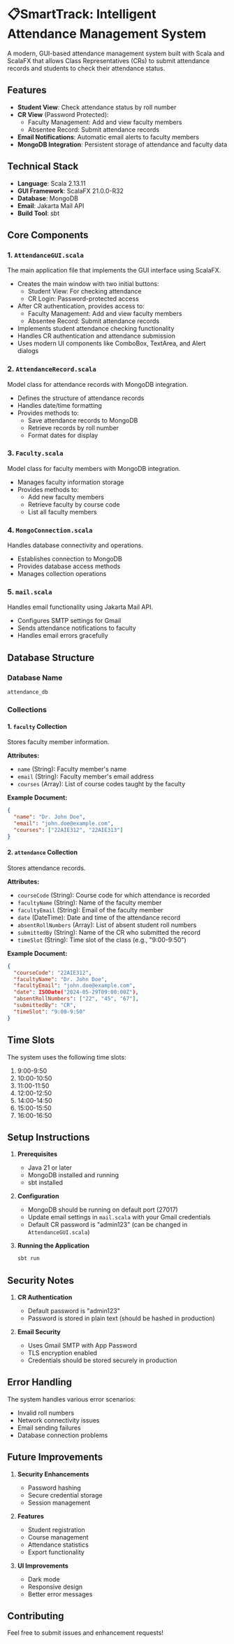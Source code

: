 # 📋SmartTrack: Intelligent Attendance Management System

A modern, GUI-based attendance management system built with Scala and ScalaFX that allows Class Representatives (CRs) to submit attendance records and students to check their attendance status.

## Features

- **Student View**: Check attendance status by roll number
- **CR View** (Password Protected):
  - Faculty Management: Add and view faculty members
  - Absentee Record: Submit attendance records
- **Email Notifications**: Automatic email alerts to faculty members
- **MongoDB Integration**: Persistent storage of attendance and faculty data

## Technical Stack

- **Language**: Scala 2.13.11
- **GUI Framework**: ScalaFX 21.0.0-R32
- **Database**: MongoDB
- **Email**: Jakarta Mail API
- **Build Tool**: sbt

## Core Components

### 1. `AttendanceGUI.scala`
The main application file that implements the GUI interface using ScalaFX.
- Creates the main window with two initial buttons:
  - Student View: For checking attendance
  - CR Login: Password-protected access
- After CR authentication, provides access to:
  - Faculty Management: Add and view faculty members
  - Absentee Record: Submit attendance records
- Implements student attendance checking functionality
- Handles CR authentication and attendance submission
- Uses modern UI components like ComboBox, TextArea, and Alert dialogs

### 2. `AttendanceRecord.scala`
Model class for attendance records with MongoDB integration.
- Defines the structure of attendance records
- Handles date/time formatting
- Provides methods to:
  - Save attendance records to MongoDB
  - Retrieve records by roll number
  - Format dates for display

### 3. `Faculty.scala`
Model class for faculty members with MongoDB integration.
- Manages faculty information storage
- Provides methods to:
  - Add new faculty members
  - Retrieve faculty by course code
  - List all faculty members

### 4. `MongoConnection.scala`
Handles database connectivity and operations.
- Establishes connection to MongoDB
- Provides database access methods
- Manages collection operations

### 5. `mail.scala`
Handles email functionality using Jakarta Mail API.
- Configures SMTP settings for Gmail
- Sends attendance notifications to faculty
- Handles email errors gracefully

## Database Structure

### Database Name
`attendance_db`

### Collections

#### 1. `faculty` Collection
Stores faculty member information.

**Attributes:**
- `name` (String): Faculty member's name
- `email` (String): Faculty member's email address
- `courses` (Array): List of course codes taught by the faculty

**Example Document:**
```json
{
  "name": "Dr. John Doe",
  "email": "john.doe@example.com",
  "courses": ["22AIE312", "22AIE313"]
}
```

#### 2. `attendance` Collection
Stores attendance records.

**Attributes:**
- `courseCode` (String): Course code for which attendance is recorded
- `facultyName` (String): Name of the faculty member
- `facultyEmail` (String): Email of the faculty member
- `date` (DateTime): Date and time of the attendance record
- `absentRollNumbers` (Array): List of absent student roll numbers
- `submittedBy` (String): Name of the CR who submitted the record
- `timeSlot` (String): Time slot of the class (e.g., "9:00-9:50")

**Example Document:**
```json
{
  "courseCode": "22AIE312",
  "facultyName": "Dr. John Doe",
  "facultyEmail": "john.doe@example.com",
  "date": ISODate("2024-05-29T09:00:00Z"),
  "absentRollNumbers": ["22", "45", "67"],
  "submittedBy": "CR",
  "timeSlot": "9:00-9:50"
}
```

## Time Slots

The system uses the following time slots:
1. 9:00-9:50
2. 10:00-10:50
3. 11:00-11:50
4. 12:00-12:50
5. 14:00-14:50
6. 15:00-15:50
7. 16:00-16:50

## Setup Instructions

1. **Prerequisites**
   - Java 21 or later
   - MongoDB installed and running
   - sbt installed

2. **Configuration**
   - MongoDB should be running on default port (27017)
   - Update email settings in `mail.scala` with your Gmail credentials
   - Default CR password is "admin123" (can be changed in `AttendanceGUI.scala`)

3. **Running the Application**
   ```bash
   sbt run
   ```

## Security Notes

1. **CR Authentication**
   - Default password is "admin123"
   - Password is stored in plain text (should be hashed in production)

2. **Email Security**
   - Uses Gmail SMTP with App Password
   - TLS encryption enabled
   - Credentials should be stored securely in production

## Error Handling

The system handles various error scenarios:
- Invalid roll numbers
- Network connectivity issues
- Email sending failures
- Database connection problems

## Future Improvements

1. **Security Enhancements**
   - Password hashing
   - Secure credential storage
   - Session management

2. **Features**
   - Student registration
   - Course management
   - Attendance statistics
   - Export functionality

3. **UI Improvements**
   - Dark mode
   - Responsive design
   - Better error messages

## Contributing

Feel free to submit issues and enhancement requests! 
